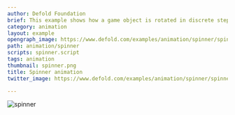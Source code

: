 ```yaml
---
author: Defold Foundation
brief: This example shows how a game object is rotated in discrete steps, matching the graphics of the progress spinner.
category: animation
layout: example
opengraph_image: https://www.defold.com/examples/animation/spinner/spinner.png
path: animation/spinner
scripts: spinner.script
tags: animation
thumbnail: spinner.png
title: Spinner animation
twitter_image: https://www.defold.com/examples/animation/spinner/spinner.png

---
```


![spinner](spinner.png)